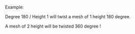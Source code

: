 Example:

Degree 180 / Height 1 will twist a mesh of 1 height 180 degree.

A mesh of 2 height will be twisted 360 degree !
